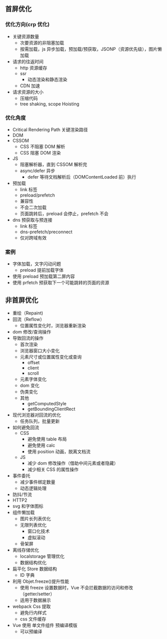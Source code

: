 ## 首屏优化

### 优化方向(crp 优化)

- 关键资源数量
  - 次要资源的非阻塞加载
  - 按需加载，js 异步加载，预加载/预获取，JSONP（资源优先级），图片懒加载
- 请求的往返时间
  - http 资源缓存
  - ssr
    - 动态渲染和静态渲染
  - CDN 加速
- 请求资源的大小
  - 压缩代码
  - tree shaking, scope Hoisting

### 优化角度

- Critical Rendering Path 关键渲染路径
- DOM
- CSSOM
  - CSS 不阻塞 DOM 解析
  - CSS 阻塞 DOM 渲染
- JS
  - 阻塞解析器，直到 CSSOM 解析完
  - async/defer 异步
    - defer 等待文档解析后（DOMContentLoaded 前）执行
- 预加载
  - link 标签
  - preload/prefetch
  - 兼容性
  - 不会二次加载
  - 页面跳转后，preload 会停止，prefetch 不会
- dns 预获取与预连接
  - link 标签
  - dns-prefetch/preconnect
  - 仅对跨域有效

### 案例

- 字体加载，文字闪动问题
  - preload 提前加载字体
- 使用 preload 预加载第二屏内容
- 使用 prfetch 预获取下一个可能跳转的页面的资源

## 非首屏优化

- 重绘（Repaint)
- 回流（Reflow）
  - 位置属性变化时，浏览器重新渲染
- dom 修改/查询操作
- 导致回流的操作
  - 首次渲染
  - 浏览器窗口大小变化
  - 元素尺寸或位置属性变化或查询
    - offset
    - client
    - scroll
  - 元素字体变化
  - dom 变化
  - 伪类变化
  - 其他
    - getComputedStyle
    - getBoundingClientRect
- 现代浏览器对回流的优化
  - 任务队列，批量更新
- 如何避免回流
  - CSS
    - 避免使用 table 布局
    - 避免使用 calc
    - 使用 position 动画，脱离文档流
  - JS
    - 减少 dom 修改操作（借助中间元素或者隐藏）
    - 减少相关 CSS 的属性操作
- 事件委托
  - 减少事件绑定数量
  - 动态逻辑处理
- 防抖/节流
- HTTP2
- svg 和字体图标
- 组件懒加载
  - 图片长列表优化
  - 无限列表优化
    - 窗口化技术
    - 虚拟滚动
  - 骨架屏
- 离线存储优化
  - localstorage 管理优化
  - 数据结构优化
- 扁平化 Store 数据结构
  - ID 字典
- 利用 Objet.freeze()提升性能
  - 使用 freeze 设置数据时，Vue 不会拦截数据的访问和修改（getter/setter）
  - 适用于数据展示
- webpack Css 提取
  - 避免行内样式
  - css 文件缓存
- Vue 使用 单文件组件 预编译模版
  - 可以预编译

